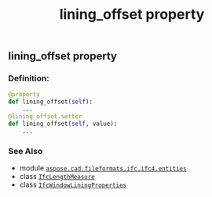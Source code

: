 ﻿---
title: lining_offset property
second_title: Aspose.CAD for Python via .NET API References
description: 
type: docs
weight: 110
url: /python-net/aspose.cad.fileformats.ifc.ifc4.entities/ifcwindowliningproperties/lining_offset/
is_root: false
---

## lining_offset property

### Definition:
```python
@property
def lining_offset(self):
    ...
@lining_offset.setter
def lining_offset(self, value):
    ...
```

### See Also
* module [`aspose.cad.fileformats.ifc.ifc4.entities`](../../)
* class [`IfcLengthMeasure`](/cad/python-net/aspose.cad.fileformats.ifc.ifc4.types/ifclengthmeasure)
* class [`IfcWindowLiningProperties`](/cad/python-net/aspose.cad.fileformats.ifc.ifc4.entities/ifcwindowliningproperties)
